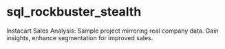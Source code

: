 # sql_rockbuster_stealth
Instacart Sales Analysis: Sample project mirroring real company data. Gain insights, enhance segmentation for improved sales.
